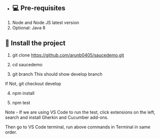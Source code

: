

- ## 💻 Pre-requisites

1. Node and Node JS latest version
2. Optional: Java 8


## 🚀 Install the project

1. git clone https://github.com/arunb0405/saucedemo.git

2. cd saucedemo

3. git branch
This should show develop branch

If Not, git checkout develop

4. npm install

5. npm test

Note - If we are using VS Code to run the test,  click extensions on the left, search and install Gherkin and Cucumber add-ons.

Then go to VS Code terminal, run above commands in Terminal in same order. 

